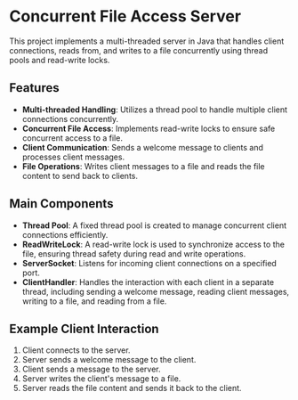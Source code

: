 # Concurrent File Access Server

This project implements a multi-threaded server in Java that handles client connections, reads from, and writes to a file concurrently using thread pools and read-write locks.

## Features

- **Multi-threaded Handling**: Utilizes a thread pool to handle multiple client connections concurrently.
- **Concurrent File Access**: Implements read-write locks to ensure safe concurrent access to a file.
- **Client Communication**: Sends a welcome message to clients and processes client messages.
- **File Operations**: Writes client messages to a file and reads the file content to send back to clients.

## Main Components

- **Thread Pool**: A fixed thread pool is created to manage concurrent client connections efficiently.
- **ReadWriteLock**: A read-write lock is used to synchronize access to the file, ensuring thread safety during read and write operations.
- **ServerSocket**: Listens for incoming client connections on a specified port.
- **ClientHandler**: Handles the interaction with each client in a separate thread, including sending a welcome message, reading client messages, writing to a file, and reading from a file.

## Example Client Interaction

1. Client connects to the server.
2. Server sends a welcome message to the client.
3. Client sends a message to the server.
4. Server writes the client's message to a file.
5. Server reads the file content and sends it back to the client.
